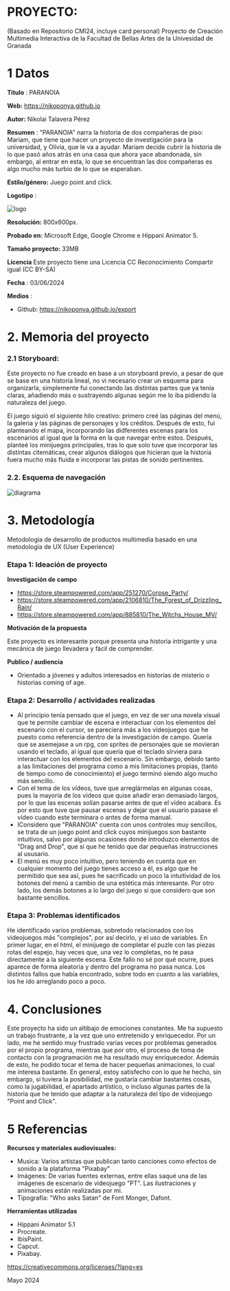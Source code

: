 # PROYECTO: 

(Basado en Repositorio CMI24, incluye card personal)
Proyecto de Creación Multimedia Interactiva de la  Facultad de Bellas Artes de la Univesidad de Granada


# 1 Datos 



**Titulo** : PARANOIA

**Web:**   https://nikoponya.github.io

**Autor:**  Nikolai Talavera Pérez

**Resumen** : "PARANOIA" narra la historia de dos compañeras de piso: Mariam, que tiene que hacer un proyecto de investigación para la universidad, y Olivia, que le va a ayudar.
Mariam decide cubrir la historia de lo que pasó años atrás en una casa que ahora yace abandonada, sin embargo, al entrar en esta, lo que se encuentran las dos compañeras es algo mucho más turbio de lo que se esperaban.

**Estilo/género:**  Juego point and click.

**Logotipo** : 

![logo](https://github.com/nikoponya/nikoponya.github.io/blob/main/IMG_1743.PNG)


**Resolución:** 800x600px.

**Probado en:**  Microsoft Edge, Google Chrome e Hippani Animator 5.

**Tamaño proyecto:** 33MB 

**Licencia** Este proyecto tiene una Licencia CC Reconocimiento Compartir igual (CC BY-SA)

**Fecha** : 03/06/2024

**Medios** :

- Github: https://nikoponya.github.io/export


# 2. Memoria del proyecto 

### 2.1 Storyboard: 

Este proyecto no fue creado en base a un storyboard previo, a pesar de que se base en una historia lineal, no vi necesario crear un esquema para organizarla, simplemente fui conectando las distintas partes que ya tenía claras, añadiendo más o sustrayendo algunas según me lo iba pidiendo la naturaleza del juego.

El juego siguió el siguiente hilo creativo: primero creé las páginas del menú, la galeria y las páginas de personajes y los créditos. Después de esto, fui planteando el mapa, incorporando las didferentes escenas para los escenarios al igual que la forma en la que navegar entre estos. Después, planteé los minijuegos principales, tras lo que solo tuve que incorporar las distintas citemáticas, crear algunos diálogos que hicieran que la historia fuera mucho más fluida e incorporar las pistas de sonido pertinentes.



### 2.2. Esquema de navegación 
![diagrama](https://github.com/nikoponya/nikoponya.github.io/blob/main/Diagrama%20sin%20t%C3%ADtulo.drawio.png)


# 3. Metodología

Metodología de desarrollo de productos multimedia basado en una metodología de UX (User Experience)



### Etapa 1: Ideación de proyecto

**Investigación de campo**

- https://store.steampowered.com/app/251270/Corpse_Party/ 
- https://store.steampowered.com/app/2106810/The_Forest_of_Drizzling_Rain/ 
- https://store.steampowered.com/app/885810/The_Witchs_House_MV/


**Motivación de la propuesta** 

Este  proyecto es interesante porque presenta una historia intrigante y una mecánica de juego llevadera y fácil de comprender.


**Publico / audiencia**

- Orientado a jóvenes y adultos interesados en historias de misterio o historias coming of age.





### Etapa 2: Desarrollo / actividades realizadas

- Al principio tenía pensado que el juego, en vez de ser una novela visual que te permite cambiar de escena e interactuar con los elementos del escenario con el cursor, se pareciera más a los videojuegos que he puesto como referencia dentro de la investigación de campo. Quería que se asemejase a un rpg, con sprites de personajes que se movieran usando el teclado, al igual que quería que el teclado sirviera para interactuar con los elementos del escenario. Sin embargo, debido tanto a las limitaciones del programa como a mis limitaciones propias, (tanto de tiempo como de conocimiento) el juego terminó siendo algo mucho más sencillo.
- Con el tema de los vídeos, tuve que arreglármelas en algunas cosas, pues la mayoría de los vídeos que quise añadir eran demasiado largos, por lo que las escenas solían pasarse antes de que el vídeo acabara. Es por esto que tuve que pausar escenas y dejar que el usuario pasase el vídeo cuando este terminara o antes de forma manual.
- IConsidero que "PARANOIA" cuenta con unos controles muy sencillos, se trata de un juego point and click cuyos minijuegos son bastante intuitivos, salvo por algunas ocasiones donde introduzco elementos de "Drag and Drop", que sí que he tenido que dar pequeñas instrucciones al ususario.
- El menú es muy poco intuitivo, pero teniendo en cuenta que en cualquier momento del juego tienes acceso a él, es algo  que he permitido que sea así, pues he sacrificado un poco la intuitividad de los botones del menú a cambio de una estética más interesante. Por otro lado, los demás botones a lo largo del juego sí que considero que son bastante sencillos.



### Etapa 3: Problemas identificados
He identificado varios problemas, sobretodo relacionados con los videojuegos más "complejos", por así decirlo, y el uso de variables.
En primer lugar, en el html, el minijuego de completar el puzle con las piezas rotas del espejo, hay veces que, una vez lo completas, no te pasa directamente a la siguiente escena. Este fallo no sé por qué ocurre, pues aparece de forma aleatoria y dentro del programa no pasa nunca.
Los distintos fallos que había encontrado, sobre todo en cuanto a las variables, los he ido arreglando poco a poco.


# 4. Conclusiones 

Este proyecto ha sido un altibajo de emociones constantes. Me ha supuesto un trabajo frustrante, a la vez que uno entretenido y enriquecedor.
Por un lado, me he sentido muy frustrado varias veces por problemas generados por el propio programa, mientras que por otro, el proceso de toma de contacto con la programación me ha resultado muy enriquecedor. Además de esto, he podido tocar el tema de hacer pequeñas animaciones, lo cual me interesa bastante.
En general, estoy satisfecho con lo que he hecho, sin embargo, si tuviera la  posibilidad, me gustaría cambiar bastantes cosas, como la jugabilidad, el apartado artístico, o incluso algunas partes de la historia que he tenido que adaptar a la naturaleza del tipo de videojuego "Point and Click".






# 5 Referencias 

**Recursos y materiales audiovisuales:**

* Musica:  Varios artistas que publican tanto canciones como efectos de sonido a la plataforma "Pixabay"
* Imágenes:  De varias fuentes externas, entre ellas saqué una de las imágenes de escenario de videojuego "PT". Las ilustraciones y animaciones están realizadas por mi.
* Tipografía: "Who asks Satan" de Font Monger, Dafont.

**Herramientas utilizadas**

- Hippani Animator 5.1
- Procreate.
- IbisPaint.
- Capcut.
- Pixabay.



https://creativecommons.org/licenses/?lang=es

Mayo 2024
